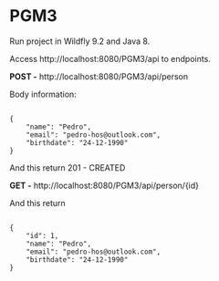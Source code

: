 PGM3
===

Run project in Wildfly 9.2 and Java 8.

Access http://localhost:8080/PGM3/api to endpoints.

**POST -** http://localhost:8080/PGM3/api/person

Body information:

```

{
	"name": "Pedro",
	"email": "pedro-hos@outlook.com",
	"birthdate": "24-12-1990"
}

```

And this return 201 - CREATED

**GET -** http://localhost:8080/PGM3/api/person/{id}

And this return

```

{
	"id": 1,
	"name": "Pedro",
	"email": "pedro-hos@outlook.com",
	"birthdate": "24-12-1990"
}

```